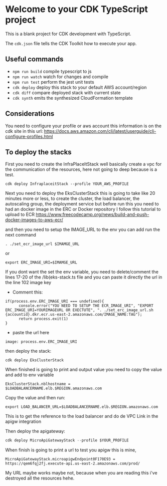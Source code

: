 # Welcome to your CDK TypeScript project

This is a blank project for CDK development with TypeScript.

The `cdk.json` file tells the CDK Toolkit how to execute your app.

## Useful commands

* `npm run build`   compile typescript to js
* `npm run watch`   watch for changes and compile
* `npm run test`    perform the jest unit tests
* `cdk deploy`      deploy this stack to your default AWS account/region
* `cdk diff`        compare deployed stack with current state
* `cdk synth`       emits the synthesized CloudFormation template


## Considerations
You need to configure your profile or aws account this information is on the cdk site in this url: https://docs.aws.amazon.com/cli/latest/userguide/cli-configure-profiles.html


## To deploy the stacks 
First you need to create the InfraPlaceItStack well basically create a vpc for the communication of the resources, here not going to deep because is a test.

```shell
cdk deploy InfraplaceitStack --profile YOUR_AWS_PROFILE

```

Next you need to deploy the EksClusterStack this is going to take like 20 minutes more or less, to create the cluster, the load balancer, the autoscaling group, the deployment service
but before run this you need to had an docker image in the ERC or Docker repository I follow this tutorial to upload to ECR https://www.freecodecamp.org/news/build-and-push-docker-images-to-aws-ecr/

and then you need to setup the IMAGE_URL to the env you can add run the next command

```shell
. ./set_ecr_image_url $IMAMGE_URL
```
or 
```shell
export ERC_IMAGE_URI=$IMAMGE_URL
```

If you dont want the set the env variable, you need to delete/comment the lines 17-20 of the /lib(eks-stack.ts file and  you can paste it directly the url in the line 102 image key
- Comment this:
```
if(process.env.ERC_IMAGE_URI === undefined){
      console.error("YOU NEED TO SETUP THE ECR_IMAGE_URI", "EXPORT ERC_IMAGE_URI=YOURIMAGEURL OR EXECTUTE", ". ./set_erc_image_url.sh {accountid}.dkr.ecr.us-east-2.amazonaws.com/IMAGE_NAME:TAG");
      return process.exit(1)
}
```
- paste the url here 
```
image: process.env.ERC_IMAGE_URI
```

then deploy the stack:
```console
cdk deploy EksClusterStack
```

When finished is going to print and output value you need to copy the value and add to env variable
```console
EksClusterStack.nblhostname = $LOADBALANCERNAME.elb.$REGION.amazonaws.com

```
Copy the value and then run:
```console
export LOAD_BALANCER_URL=$LOADBALANCERNAME.elb.$REGION.amazonaws.com
```

This is to get the reference to the load balancer and do de VPC Link in the apigw integration

Then deploy the apigateway:
```c
cdk deploy MicroApiGatewayStack --profile $YOUR_PROFILE
```

When finish is going to print a url to test you apigw this is mine, 
```console
MicroApiGatewayStack.microapigwEndpoint0F170E93 = https://qem6fqj2fj.execute-api.us-east-2.amazonaws.com/prod/
```

My URL maybe works maybe not, because when you are reading this i've destroyed all the resources hehe.


